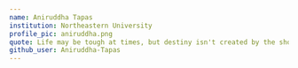 ```yaml
---
name: Aniruddha Tapas
institution: Northeastern University
profile_pic: aniruddha.png
quote: Life may be tough at times, but destiny isn't created by the shoes we wear but by the steps we take.
github_user: Aniruddha-Tapas
---
```

